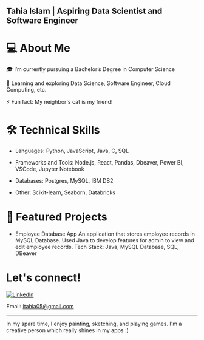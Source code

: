 ## Tahia Islam | Aspiring Data Scientist and Software Engineer
# 💻 About Me
🎓 I’m currently pursuing a Bachelor’s Degree in Computer Science

🌱 Learning and exploring Data Science, Software Engineer, Cloud Computing, etc.

⚡ Fun fact: My neighbor's cat is my friend!

# 🛠 Technical Skills
- Languages: Python, JavaScript, Java, C, SQL

- Frameworks and Tools: Node.js, React, Pandas, Dbeaver, Power BI, VSCode, Jupyter Notebook

- Databases: Postgres, MySQL, IBM DB2

- Other: Scikit-learn, Seaborn, Databricks

# 🚀 Featured Projects
- Employee Database App
  An application that stores employee records in MySQL Database. Used Java to develop features for admin to view and edit employee records.
  Tech Stack: Java, MySQL Database, SQL, DBeaver

# Let's connect!
[![LinkedIn](https://img.shields.io/badge/LinkedIn-Profile-blue?logo=linkedin)](https://www.linkedin.com/in/tahia-csc/)

Email: itahia05@gmail.com

___________________________________________________
In my spare time, I enjoy painting, sketching, and playing games. I'm a creative person which really shines in my apps :)
<!---
NotCheery/NotCheery is a ✨ special ✨ repository because its `README.md` (this file) appears on your GitHub profile.
You can click the Preview link to take a look at your changes.
--->
